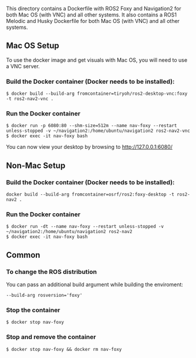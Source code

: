 This directory contains a Dockerfile with ROS2 Foxy and Navigation2 for both Mac OS (with VNC) and all other systems. It also contains a ROS1 Melodic and Husky Dockerfile for both Mac OS (with VNC) and all other systems.

## Mac OS Setup

To use the docker image and get visuals with Mac OS, you will need to use a VNC server.

### Build the Docker container (Docker needs to be installed):

```
$ docker build --build-arg fromcontainer=tiryoh/ros2-desktop-vnc:foxy -t ros2-nav2-vnc .
```

### Run the Docker container

```
$ docker run -p 6080:80 --shm-size=512m --name nav-foxy --restart unless-stopped -v ~/navigation2:/home/ubuntu/navigation2 ros2-nav2-vnc
$ docker exec -it nav-foxy bash
```

You can now view your desktop by browsing to http://127.0.0.1:6080/

## Non-Mac Setup

### Build the Docker container (Docker needs to be installed):

```
docker build --build-arg fromcontainer=osrf/ros2:foxy-desktop -t ros2-nav2 .
```

### Run the Docker container

```
$ docker run -dt --name nav-foxy --restart unless-stopped -v ~/navigation2:/home/ubuntu/navigation2 ros2-nav2
$ docker exec -it nav-foxy bash
```

## Common

### To change the ROS distribution

You can pass an additional build argument while building the enviroment:

```
--build-arg rosversion='foxy'
```

### Stop the container

```
$ docker stop nav-foxy
```

### Stop and remove the container

```
$ docker stop nav-foxy && docker rm nav-foxy
```
